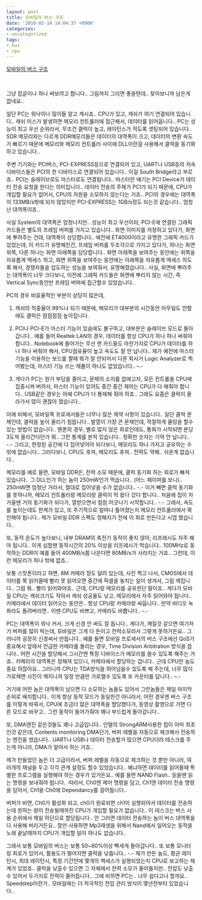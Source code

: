 ```yaml
---
layout: post
title: 모바일의 버스 구조
date: '2010-02-14 14:04:37 +0900'
categories:
- uncategorized
tags:
- bux
- cpu
---
```


[모바일의 버스 구조](http://www.androidpub.com/53550)
  
 
  
그냥 잡글이나 하나 써보려고 합니다.. 그림까지 그리면 좋을텐데.. 찾아보니까 남은게 없네요.. 
  
   일단 PC는 워낙이나 많이들 알고 계시죠.. CPU가 있고, 캐쉬가 여기 연결되어 있습니다.. 캐쉬 미스가 발생하면 메모리 컨트롤러에 접근해서, 데이터를 읽어옵니다.. PC는 성능이 최고 우선 순위라서, 무조건 클럭이 높고, 레이턴스가 적도록 셋팅되어 있습니다.. SDR 메모리와는 다르게 DDR메모리들은 데이터의 대역폭이 크고, 데이터의 변환 속도가 빠르기 때문에 메모리와 메모리 컨트롤러 사이에 DLL이란걸 사용해서 클럭을 동기화하고 있습니다.. 
  
   주변 기기와는 PCI버스, PCI-EXPRESS등으로 연결되어 있고, UART나 USB등의 저속 디바이스들은 PCI의 한 디바이스로 연결되어 있습니다.. 이걸 South Bridge라고 부르죠.. PCI는 슬레이브로도 마스터로도 연결됩니다.. 마스터란 얘기는 PCI Device가 데이터 전송 요청을 한다는 의미입니다.. 데이터 전송의 주체가 PCI가 되기 때문에, CPU가 개입할 필요가 없어서, CPU의 자원을 소모하지 않는다는 거죠.. PCI의 경우에는 대역폭이 133MB/s밖에 되지 않았지만 PCI-EXPRESS는 1GB/s정도 되는것 같습니다.. 엄청난 대역폭이죠.. 
  
   사실 System의 대역폭은 엄청나지만.. 성능이 최고 우선이라, PCI-E에 연결된 그래픽 카드들은 별도의 프레임 버퍼를 가지고 있습니다.. 화면 이미지를 저정하고 있다가, 화면에 뿌려주는 건데, 대역폭이 상당합니다.. 예전에 ET4000이라고 유명한 그래픽 카드가 있었는데, 이 카드가 유명해진건, 프레임 버퍼를 두조각으로 가지고 있다가, 하나는 화면 위쪽, 다른 하나는 화면 아래쪽을 담당합니다.. 화면 아래쪽을 보여주는 동안에는 위쪽을 자유롭게 엑세스 하고, 화면 위쪽을 보여주는 동안에는 아래쪽을 자유롭게 엑세스 하도록 해서, 경쟁자들을 압도하는 성능을 보여줘서, 유명해졌습니다.. 사실, 화면에 뿌려주는 대역폭이 너무 크다보니, 이전에 그래픽 카드들은 화면에 뿌리지 않는 시간, 즉 Vertical Sync동안만 프레임 버퍼에 접근할수 있었습니다.. 
  
   PC의 경우 비효율적인 부분이 상당히 많은데, 
  
   1. 캐쉬의 적중율이 99%나 되기 때문에, 메모리가 대부분의 시간동안 아무일도 안함에도 클럭은 점점점점 높아집니다.
  
   2. PCI나 PCI-E가 마스터 기능이 있슴에도 불구하고, 대부분은 슬레이브 모드로 돌아갑니다.. 예를 들어 Realtek LAN의 경우, 데이터를 항상 CPU가 하나 하나 써줘야 합니다.. Notebook에 들어가는 무선 랜 카드들도 마찬가지로 CPU가 데이터를 하나 하나 써줘야 해서, CPU점유율이 높고 속도도 잘 안 납니다.. 제가 예전에 마스터 기능을 이용하는 보드를 짤때 뭐가 잘 안되어서 다른 회사거 Logic Analyzer로 찍어봤는데, 마스터 기능 쓰는 제품이 하나도 없었습니다.. –.- 
  
   3. 게다가 PC는 원가 부담을 줄이고, 문제의 소지를 없애고자, 모든 컨트롤을 CPU에 집중시켜 버려서, 마스터 기능이 있어도 중간 중간 제어는 CPU가 다 해줘야 합니다.. USB같은 경우는 아예 CPU가 다 통제해 줘야 하죠.. 그래도 요즘은 클럭이 올라가서 많이 괜찮아 졌습니다.. 
  
   이에 비해서, 모바일쪽 프로세서들은 너무나 많은 제약 사항이 있습니다.. 일단 클럭 문제인데, 클럭을 높이 올리기 힘듭니다.. 발열이 가장 큰 문제인데, 적절하게 쿨링을 할수 있는 방법이 없습니다.. 핸폰의 경우, 별로 많지 않은 회로인데도, 통화가 시작되면 분당 3도씩 올라간다던가 뭐.. 그런 통계를 본적 있습니다.. 정확한 숫자는 기억 안 납니다.. -.- 그리고, 한정된 공간에 다 집어넣어야 되다보니, 메모리도 하나 가지고 공유하는 수 밖에 없습니다.. 그러다보니, CPU도 후져, 메모리도 후져.. 전력도 약해.. 쉬운게 없습니다.. 
  
   메모리를 예로 들면, 모바일 DDR은, 전력 소모 때문에, 클럭 동기화 하는 회로가 빠져 있습니다.. 그 DLL인가 하는 놈이 250mW인가 먹습니다.. (어느 페이퍼를 보니).. 250mW면 엄청난 거라서, 절대로 집어넣을 수가 없습니다.. -.- 이거 빼면 클럭 동기화를 못하니까, 메모리 컨트롤러랑 메모리랑 클럭이 막 왔다 갔다 합니다.. 처음에 칩이 차가울땐 거의 동기화가 되다가, 열받으면서 점점 어긋나기 시작합니다.. -.- 그래서, 속도를 높이는데도 한계가 있고, 또 주기적으로 얼마나 틀어졌는지 메모리 컨트롤러에서 확인해야 됩니다.. 제가 모바일 DDR 스펙도 정해지기 전에 이 회로 만든다고 시껍 했습니다.. 
  
   또, 동작 온도가 높다보니, 내부 DRAM의 축전기 동작이 좋지 않아, 리프레시도 자주 해야 됩니다.. 이게 심할땐 동작시간의 20% 이상을 리프레시가 먹습니다.. 100MHz로 동작하는 DDR이 예를 들어 400MB/s쯤 나온다면 80MB/s가 사라지는 거죠.. 그런데, 이런 메모리가 하나 밖에 없죠.. 
  
   보통 스맛폰이라고 하면, 8M 카메라 정도 달려 있는데, 사진 찍고 나서, CMOS에서 데이터를 쭉 읽어올때 빨리 못 읽어오면 중간에 픽셀을 놓치는 일이 생겨서, 그림 깨집니다.. 그럼 뭐.. 빨리 읽어와야죠.. 근데, CPU랑 메모리를 공유한단 말이죠.. 게다가 모바일 CPU는 캐쉬크기도 작아서 캐쉬 성공율도 낮고, 메모리에서 자주 읽어와야 됩니다.. 카메라에서 데이터 읽어오는 동안은.. 항상 CPU랑 카메라랑 싸웁니다.. 만약 비디오 녹화라도 돌려버리면.. 이땐 CPU도 바쁘고, 카메라도 바쁩니다.. –.-
  
   PC는 대역폭이 워낙 커서, 크게 신경 안 써도 잘 돕니다.. 게다가, 깨질것 같으면 여기저기 버퍼를 많이 박는데, 모바일은 그게 다 돈이고 전력소모라서 그렇게 못하거든요.. 그러니까 굉장히 신경써서 만듭니다.. 예를 들면 모바일 프로세서의 버스 구조에선 QoS가 중요해서 앞에서 언급한 카메라를 돌리는 경우, Time Division Arbitration 방식을 씁니다.. 어떤 시간을 할당해서 그시간엔 특정 디바이스가 메모리를 쓸수 있도록 해주는 거죠.. 카메라의 대역폭은 정해져 있으니, 카메라에서 할당하는 겁니다.. 근데 CPU란 놈도 중요 하잖아요.. 그러니까 CPU는 TDA방식을 뛰어넘을수 있도록 해 주는데, 너무 많이 가로채면 사진이 깨지니까 일정 만큼만 가로챌수 있도록 또 카운터를 답니다.. –.- 
  
   거기에 어떤 놈은 대역폭이 남으면 다 소모하는 놈들도 있어서 그런놈들은 제일 마지막 순위로 배치합니다.. 이게 항상 동작 모드가 동일한건 아니라서, 어떤 경우엔 버스 구조를 이렇게 바꿔서, CPU에 조금더 많은 대역폭을 할당했다가, 동영상 촬영으로 가면 다른 모드로 바꾸고.. 그런 동작이 들어가줘야 꽤나 부드럽게 돌아갑니다.. 
  
   또, DMA엔진 같은것들도 꽤나 고급입니다.. 인텔의 StrongARM사용한 칩이 아마 최초인것 같은데, Contents monitoring DMA던가, 버퍼 레벨을 자동으로 체크해서 전송하는 엔진을 썼습니다.. UART나 USB나 데이터 전송할거 많으면 CPU더러 테스크를 주는게 아니라, DMA가 알아서 하는 거죠.. 
  
   제가 만들었던 놈은 더 고급이라서, 버퍼 레벨을 자동으로 체크하는 것 뿐만 아니라, 여러개의 채널을 두고 각각 관계 설정도 할수 있었습니다.. 왜냐하면 데이터를 읽어올때 특별한 프로그램을 실행해야 하는 경우가 있거든요.. 예를 들면 NAND Flash.. 읽을땐 읽는 명령을 보내줘야 됩니다.. 따라서, Ch0엔 제어 명령을 담고, Ch1엔 데이터 전송 명령을 담아서, Ch1을 Ch0에 Dependancy를 걸어둡니다.. 
  
   버퍼가 비면, Ch0가 활성화 되고, ch0가 완료되면 ch1이 실행되어서 데이터를 전송하는데 원하는 량이 전송될때까진 CPU가 개입할 필요가 없습니다.. 이 테스크는 버스 사용 순위에서 제일 하단으로 할당됩니다.. 안 그러면 데이터 전송하는 놈이 버스 대역폭을 다 사용해 버리거든요.. 잘만 사용하면 Mp3재생을 위해서 Nand에서 일어오는 동작을 노래 끝날때까지 CPU가 개입할 일이 하나도 없습니다.. 
  
   그래서 보통 모바일의 버스는 보통 50~60%이상 빡세게 돌아갑니다.. 또 보통 모니터링 회로가 있어서, 활용도가 떨어지면 클럭을 낮춥니다.. -.- 제가 만든 놈도, 평균 레이턴시, 최대 레이턴시, 특정 기간안에 몇개의 액세스가 실행되었는지 CPU로 보고하는 체계가 있었죠.. 클럭을 낮출수 있으면 그 자체에서 전력 소모가 줄어들지만.. 전압도 낮출수 있어서 두가지로 전력이 줄어듭니다.. 그에 비하면 PC는.. 너무 쉽다고나 할까요.. Speedstep이란거.. 모바일에는 더 적극적인 전압 관리 방식이 몇년전부터 있었습니다..
